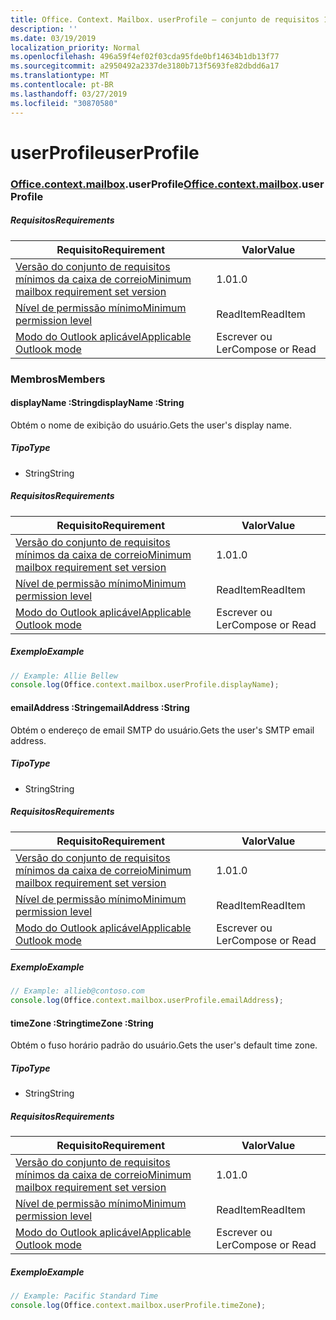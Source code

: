 ```yaml
---
title: Office. Context. Mailbox. userProfile – conjunto de requisitos 1,2
description: ''
ms.date: 03/19/2019
localization_priority: Normal
ms.openlocfilehash: 496a59f4ef02f03cda95fde0bf14634b1db13f77
ms.sourcegitcommit: a2950492a2337de3180b713f5693fe82dbdd6a17
ms.translationtype: MT
ms.contentlocale: pt-BR
ms.lasthandoff: 03/27/2019
ms.locfileid: "30870580"
---
```

# <a name="userprofile"></a><span data-ttu-id="0dc3c-102">userProfile</span><span class="sxs-lookup"><span data-stu-id="0dc3c-102">userProfile</span></span>

### <a name="officeofficemdcontextofficecontextmdmailboxofficecontextmailboxmduserprofile"></a><span data-ttu-id="0dc3c-103">[Office](Office.md)[.context](Office.context.md)[.mailbox](Office.context.mailbox.md).userProfile</span><span class="sxs-lookup"><span data-stu-id="0dc3c-103">[Office](Office.md)[.context](Office.context.md)[.mailbox](Office.context.mailbox.md).userProfile</span></span>

##### <a name="requirements"></a><span data-ttu-id="0dc3c-104">Requisitos</span><span class="sxs-lookup"><span data-stu-id="0dc3c-104">Requirements</span></span>

|<span data-ttu-id="0dc3c-105">Requisito</span><span class="sxs-lookup"><span data-stu-id="0dc3c-105">Requirement</span></span>| <span data-ttu-id="0dc3c-106">Valor</span><span class="sxs-lookup"><span data-stu-id="0dc3c-106">Value</span></span>|
|---|---|
|[<span data-ttu-id="0dc3c-107">Versão do conjunto de requisitos mínimos da caixa de correio</span><span class="sxs-lookup"><span data-stu-id="0dc3c-107">Minimum mailbox requirement set version</span></span>](/office/dev/add-ins/reference/requirement-sets/outlook-api-requirement-sets)| <span data-ttu-id="0dc3c-108">1.0</span><span class="sxs-lookup"><span data-stu-id="0dc3c-108">1.0</span></span>|
|[<span data-ttu-id="0dc3c-109">Nível de permissão mínimo</span><span class="sxs-lookup"><span data-stu-id="0dc3c-109">Minimum permission level</span></span>](/outlook/add-ins/understanding-outlook-add-in-permissions)| <span data-ttu-id="0dc3c-110">ReadItem</span><span class="sxs-lookup"><span data-stu-id="0dc3c-110">ReadItem</span></span>|
|[<span data-ttu-id="0dc3c-111">Modo do Outlook aplicável</span><span class="sxs-lookup"><span data-stu-id="0dc3c-111">Applicable Outlook mode</span></span>](/outlook/add-ins/#extension-points)| <span data-ttu-id="0dc3c-112">Escrever ou Ler</span><span class="sxs-lookup"><span data-stu-id="0dc3c-112">Compose or Read</span></span>|

### <a name="members"></a><span data-ttu-id="0dc3c-113">Membros</span><span class="sxs-lookup"><span data-stu-id="0dc3c-113">Members</span></span>

####  <a name="displayname-string"></a><span data-ttu-id="0dc3c-114">displayName :String</span><span class="sxs-lookup"><span data-stu-id="0dc3c-114">displayName :String</span></span>

<span data-ttu-id="0dc3c-115">Obtém o nome de exibição do usuário.</span><span class="sxs-lookup"><span data-stu-id="0dc3c-115">Gets the user's display name.</span></span>

##### <a name="type"></a><span data-ttu-id="0dc3c-116">Tipo</span><span class="sxs-lookup"><span data-stu-id="0dc3c-116">Type</span></span>

*   <span data-ttu-id="0dc3c-117">String</span><span class="sxs-lookup"><span data-stu-id="0dc3c-117">String</span></span>

##### <a name="requirements"></a><span data-ttu-id="0dc3c-118">Requisitos</span><span class="sxs-lookup"><span data-stu-id="0dc3c-118">Requirements</span></span>

|<span data-ttu-id="0dc3c-119">Requisito</span><span class="sxs-lookup"><span data-stu-id="0dc3c-119">Requirement</span></span>| <span data-ttu-id="0dc3c-120">Valor</span><span class="sxs-lookup"><span data-stu-id="0dc3c-120">Value</span></span>|
|---|---|
|[<span data-ttu-id="0dc3c-121">Versão do conjunto de requisitos mínimos da caixa de correio</span><span class="sxs-lookup"><span data-stu-id="0dc3c-121">Minimum mailbox requirement set version</span></span>](/office/dev/add-ins/reference/requirement-sets/outlook-api-requirement-sets)| <span data-ttu-id="0dc3c-122">1.0</span><span class="sxs-lookup"><span data-stu-id="0dc3c-122">1.0</span></span>|
|[<span data-ttu-id="0dc3c-123">Nível de permissão mínimo</span><span class="sxs-lookup"><span data-stu-id="0dc3c-123">Minimum permission level</span></span>](/outlook/add-ins/understanding-outlook-add-in-permissions)| <span data-ttu-id="0dc3c-124">ReadItem</span><span class="sxs-lookup"><span data-stu-id="0dc3c-124">ReadItem</span></span>|
|[<span data-ttu-id="0dc3c-125">Modo do Outlook aplicável</span><span class="sxs-lookup"><span data-stu-id="0dc3c-125">Applicable Outlook mode</span></span>](/outlook/add-ins/#extension-points)| <span data-ttu-id="0dc3c-126">Escrever ou Ler</span><span class="sxs-lookup"><span data-stu-id="0dc3c-126">Compose or Read</span></span>|

##### <a name="example"></a><span data-ttu-id="0dc3c-127">Exemplo</span><span class="sxs-lookup"><span data-stu-id="0dc3c-127">Example</span></span>

```javascript
// Example: Allie Bellew
console.log(Office.context.mailbox.userProfile.displayName);
```

####  <a name="emailaddress-string"></a><span data-ttu-id="0dc3c-128">emailAddress :String</span><span class="sxs-lookup"><span data-stu-id="0dc3c-128">emailAddress :String</span></span>

<span data-ttu-id="0dc3c-129">Obtém o endereço de email SMTP do usuário.</span><span class="sxs-lookup"><span data-stu-id="0dc3c-129">Gets the user's SMTP email address.</span></span>

##### <a name="type"></a><span data-ttu-id="0dc3c-130">Tipo</span><span class="sxs-lookup"><span data-stu-id="0dc3c-130">Type</span></span>

*   <span data-ttu-id="0dc3c-131">String</span><span class="sxs-lookup"><span data-stu-id="0dc3c-131">String</span></span>

##### <a name="requirements"></a><span data-ttu-id="0dc3c-132">Requisitos</span><span class="sxs-lookup"><span data-stu-id="0dc3c-132">Requirements</span></span>

|<span data-ttu-id="0dc3c-133">Requisito</span><span class="sxs-lookup"><span data-stu-id="0dc3c-133">Requirement</span></span>| <span data-ttu-id="0dc3c-134">Valor</span><span class="sxs-lookup"><span data-stu-id="0dc3c-134">Value</span></span>|
|---|---|
|[<span data-ttu-id="0dc3c-135">Versão do conjunto de requisitos mínimos da caixa de correio</span><span class="sxs-lookup"><span data-stu-id="0dc3c-135">Minimum mailbox requirement set version</span></span>](/office/dev/add-ins/reference/requirement-sets/outlook-api-requirement-sets)| <span data-ttu-id="0dc3c-136">1.0</span><span class="sxs-lookup"><span data-stu-id="0dc3c-136">1.0</span></span>|
|[<span data-ttu-id="0dc3c-137">Nível de permissão mínimo</span><span class="sxs-lookup"><span data-stu-id="0dc3c-137">Minimum permission level</span></span>](/outlook/add-ins/understanding-outlook-add-in-permissions)| <span data-ttu-id="0dc3c-138">ReadItem</span><span class="sxs-lookup"><span data-stu-id="0dc3c-138">ReadItem</span></span>|
|[<span data-ttu-id="0dc3c-139">Modo do Outlook aplicável</span><span class="sxs-lookup"><span data-stu-id="0dc3c-139">Applicable Outlook mode</span></span>](/outlook/add-ins/#extension-points)| <span data-ttu-id="0dc3c-140">Escrever ou Ler</span><span class="sxs-lookup"><span data-stu-id="0dc3c-140">Compose or Read</span></span>|

##### <a name="example"></a><span data-ttu-id="0dc3c-141">Exemplo</span><span class="sxs-lookup"><span data-stu-id="0dc3c-141">Example</span></span>

```javascript
// Example: allieb@contoso.com
console.log(Office.context.mailbox.userProfile.emailAddress);
```

####  <a name="timezone-string"></a><span data-ttu-id="0dc3c-142">timeZone :String</span><span class="sxs-lookup"><span data-stu-id="0dc3c-142">timeZone :String</span></span>

<span data-ttu-id="0dc3c-143">Obtém o fuso horário padrão do usuário.</span><span class="sxs-lookup"><span data-stu-id="0dc3c-143">Gets the user's default time zone.</span></span>

##### <a name="type"></a><span data-ttu-id="0dc3c-144">Tipo</span><span class="sxs-lookup"><span data-stu-id="0dc3c-144">Type</span></span>

*   <span data-ttu-id="0dc3c-145">String</span><span class="sxs-lookup"><span data-stu-id="0dc3c-145">String</span></span>

##### <a name="requirements"></a><span data-ttu-id="0dc3c-146">Requisitos</span><span class="sxs-lookup"><span data-stu-id="0dc3c-146">Requirements</span></span>

|<span data-ttu-id="0dc3c-147">Requisito</span><span class="sxs-lookup"><span data-stu-id="0dc3c-147">Requirement</span></span>| <span data-ttu-id="0dc3c-148">Valor</span><span class="sxs-lookup"><span data-stu-id="0dc3c-148">Value</span></span>|
|---|---|
|[<span data-ttu-id="0dc3c-149">Versão do conjunto de requisitos mínimos da caixa de correio</span><span class="sxs-lookup"><span data-stu-id="0dc3c-149">Minimum mailbox requirement set version</span></span>](/office/dev/add-ins/reference/requirement-sets/outlook-api-requirement-sets)| <span data-ttu-id="0dc3c-150">1.0</span><span class="sxs-lookup"><span data-stu-id="0dc3c-150">1.0</span></span>|
|[<span data-ttu-id="0dc3c-151">Nível de permissão mínimo</span><span class="sxs-lookup"><span data-stu-id="0dc3c-151">Minimum permission level</span></span>](/outlook/add-ins/understanding-outlook-add-in-permissions)| <span data-ttu-id="0dc3c-152">ReadItem</span><span class="sxs-lookup"><span data-stu-id="0dc3c-152">ReadItem</span></span>|
|[<span data-ttu-id="0dc3c-153">Modo do Outlook aplicável</span><span class="sxs-lookup"><span data-stu-id="0dc3c-153">Applicable Outlook mode</span></span>](/outlook/add-ins/#extension-points)| <span data-ttu-id="0dc3c-154">Escrever ou Ler</span><span class="sxs-lookup"><span data-stu-id="0dc3c-154">Compose or Read</span></span>|

##### <a name="example"></a><span data-ttu-id="0dc3c-155">Exemplo</span><span class="sxs-lookup"><span data-stu-id="0dc3c-155">Example</span></span>

```javascript
// Example: Pacific Standard Time
console.log(Office.context.mailbox.userProfile.timeZone);
```
